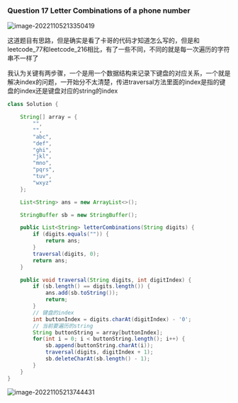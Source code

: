 ### Question 17 Letter Combinations of a phone number

![image-20221105213350419](C:\Users\jason\AppData\Roaming\Typora\typora-user-images\image-20221105213350419.png)

这道题目有思路，但是确实是看了卡哥的代码才知道怎么写的，但是和leetcode_77和leetcode_216相比，有了一些不同，不同的就是每一次遍历的字符串不一样了

我认为关键有两步骤，一个是用一个数据结构来记录下键盘的对应关系，一个就是解决index的问题，一开始分不太清楚，传进traversal方法里面的index是指的键盘的index还是键盘对应的string的index

```java
class Solution {

    String[] array = {
        "",
        "",
        "abc",
        "def",
        "ghi",
        "jkl",
        "mno",
        "pqrs",
        "tuv",
        "wxyz"
    };

    List<String> ans = new ArrayList<>();

    StringBuffer sb = new StringBuffer();

    public List<String> letterCombinations(String digits) {
        if (digits.equals("")) {
            return ans;
        }
        traversal(digits, 0);
        return ans;
    }

    public void traversal(String digits, int digitIndex) {
        if (sb.length() == digits.length()) {
            ans.add(sb.toString());
            return;
        }
        // 键盘的index
        int buttonIndex = digits.charAt(digitIndex) - '0';
        // 当前要遍历的string
        String buttonString = array[buttonIndex];
        for(int i = 0; i < buttonString.length(); i++) {
            sb.append(buttonString.charAt(i));
            traversal(digits, digitIndex + 1);
            sb.deleteCharAt(sb.length() - 1);
        }
    }
}
```

![image-20221105213744431](C:\Users\jason\AppData\Roaming\Typora\typora-user-images\image-20221105213744431.png)

